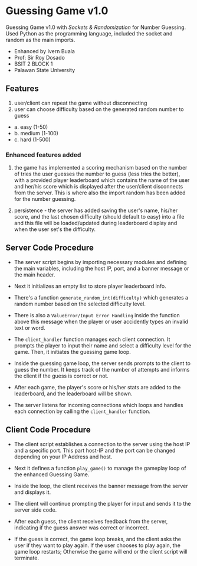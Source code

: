 
# Guessing Game v1.0

Guessing Game v1.0 with *Sockets & Randomization* for Number Guessing. Used Python as the programming language, included the socket and random as the main imports.

- Enhanced by Ivern Buala
- Prof: Sir Roy Dosado
- BSIT 2 BLOCK 1
- Palawan State University

## Features

1. user/client can repeat the game without disconnecting
2. user can choose difficulty based on the generated random number to guess

- a. easy (1-50)
- b. medium (1-100)
- c. hard (1-500)

### Enhanced features added

1. the game has implemented a scoring mechanism based on the number of tries the user guesses the number to guess (less tries the better), with a  provided player leaderboard which contains the name of the user and her/his score which is displayed after the user/client disconnects from the server. This is where also the import random has been added for the number guessing.
   
2. persistence - the server has added saving the user's name, his/her score, and the last chosen difficulty (should default to easy) into a file and this file will be loaded/updated during leaderboard display and when the user set's the difficulty.



## Server Code Procedure

- The server script begins by importing necessary modules and defining the main variables, including the host IP, port, and a banner message or the main header.
  
- Next it initializes an empty list to store player leaderboard info.
  
- There's a function `generate_random_int(difficulty)` which generates a random number based on the selected difficulty level.
  
- There is also a `ValueError/Input Error Handling` inside the function above this message when the player or user accidently types an invalid text or word.
  
- The `client_handler` function manages each client connection. It prompts the player to input their name and select a difficulty level for the game. Then, it initiates the guessing game loop.
  
- Inside the guessing game loop, the server sends prompts to the client to guess the number. It keeps track of the number of attempts and informs the client if the guess is correct or not.
  
- After each game, the player's score or his/her stats are added to the leaderboard, and the leaderboard will be shown.
  
- The server listens for incoming connections which loops and handles each connection by calling the `client_handler` function.

## Client Code Procedure

- The client script establishes a connection to the server using the host IP and a specific port. This part host-IP and the port can be changed depending on your IP Address and host.
  
- Next it defines a function `play_game()` to manage the gameplay loop of the enhanced Guessing Game.
  
- Inside the loop, the client receives the banner message from the server and displays it.
  
- The client will continue prompting the player for input and sends it to the server side code.
  
- After each guess, the client receives feedback from the server, indicating if the guess answer was correct or incorrect.
  
- If the guess is correct, the game loop breaks, and the client asks the user if they want to play again. If the user chooses to play again, the game loop restarts; Otherwise the game will end or the client script will terminate.
